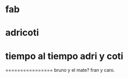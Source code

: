 # fab

adricoti
=======
tiempo al tiempo adri y coti
================================
================
bruno y el mate?
fran y caro.
